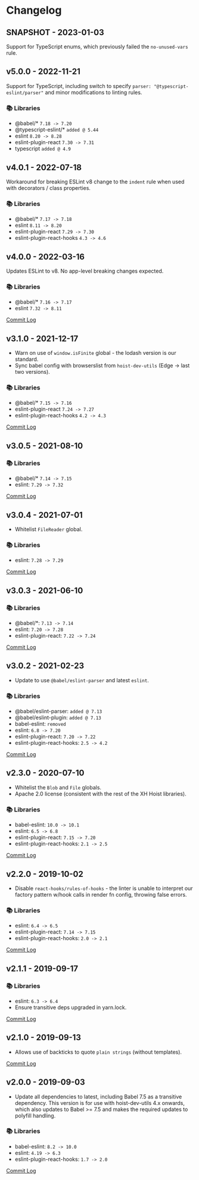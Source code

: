 # Changelog

## SNAPSHOT - 2023-01-03

Support for TypeScript enums, which previously failed the `no-unused-vars` rule.

## v5.0.0 - 2022-11-21

Support for TypeScript, including switch to specify `parser: "@typescript-eslint/parser"` and minor modifications to
linting rules.

### 📚 Libraries

* @babel/* `7.18 -> 7.20`
* @typescript-eslint/* `added @ 5.44`
* eslint `8.20 -> 8.28`
* eslint-plugin-react `7.30 -> 7.31`
* typescript `added @ 4.9`

## v4.0.1 - 2022-07-18

Workaround for breaking ESLint v8 change to the `indent` rule when used with decorators / class properties.

### 📚 Libraries

* @babel/* `7.17 -> 7.18`
* eslint `8.11 -> 8.20`
* eslint-plugin-react `7.29 -> 7.30`
* eslint-plugin-react-hooks `4.3 -> 4.6`

## v4.0.0 - 2022-03-16

Updates ESLint to v8. No app-level breaking changes expected.

### 📚 Libraries

* @babel/* `7.16 -> 7.17`
* eslint `7.32 -> 8.11`

[Commit Log](https://github.com/xh/eslint-config/compare/v3.1.0...v4.0.0)

## v3.1.0 - 2021-12-17

* Warn on use of `window.isFinite` global - the lodash version is our standard.
* Sync babel config with browserslist from `hoist-dev-utils` (Edge -> last two versions).

### 📚 Libraries

* @babel/* `7.15 -> 7.16`
* eslint-plugin-react `7.24 -> 7.27`
* eslint-plugin-react-hooks `4.2 -> 4.3`

[Commit Log](https://github.com/xh/eslint-config/compare/v3.0.5...v3.1.0)

## v3.0.5 - 2021-08-10

### 📚 Libraries

* @babel/* `7.14 -> 7.15`
* eslint: `7.29 -> 7.32`

[Commit Log](https://github.com/xh/eslint-config/compare/v3.0.4...v3.0.5)

## v3.0.4 - 2021-07-01

* Whitelist `FileReader` global.

### 📚 Libraries

* eslint: `7.28 -> 7.29`

[Commit Log](https://github.com/xh/eslint-config/compare/v3.0.3...v3.0.4)

## v3.0.3 - 2021-06-10

### 📚 Libraries

* @babel/*: `7.13 -> 7.14`
* eslint: `7.20 -> 7.28`
* eslint-plugin-react: `7.22 -> 7.24`

[Commit Log](https://github.com/xh/eslint-config/compare/v3.0.2...v3.0.3)

## v3.0.2 - 2021-02-23

* Update to use `@babel/eslint-parser` and latest `eslint`.

### 📚 Libraries

* @babel/eslint-parser: `added @ 7.13`
* @babel/eslint-plugin: `added @ 7.13`
* babel-eslint: `removed`
* eslint: `6.8 -> 7.20`
* eslint-plugin-react: `7.20 -> 7.22`
* eslint-plugin-react-hooks: `2.5 -> 4.2`

[Commit Log](https://github.com/xh/eslint-config/compare/v2.3.0...v3.0.2)

## v2.3.0 - 2020-07-10

* Whitelist the `Blob` and `File` globals.
* Apache 2.0 license (consistent with the rest of the XH Hoist libraries).

### 📚 Libraries

* babel-eslint: `10.0 -> 10.1`
* eslint: `6.5 -> 6.8`
* eslint-plugin-react: `7.15 -> 7.20`
* eslint-plugin-react-hooks: `2.1 -> 2.5`

[Commit Log](https://github.com/xh/eslint-config/compare/v2.2.0...v2.3.0)

## v2.2.0 - 2019-10-02

* Disable `react-hooks/rules-of-hooks` - the linter is unable to interpret our factory pattern
  w/hook calls in render fn config, throwing false errors.

### 📚 Libraries

* eslint: `6.4 -> 6.5`
* eslint-plugin-react: `7.14 -> 7.15`
* eslint-plugin-react-hooks: `2.0 -> 2.1`

[Commit Log](https://github.com/xh/eslint-config/compare/v2.1.1...v2.2.0)

## v2.1.1 - 2019-09-17

### 📚 Libraries

* eslint: `6.3 -> 6.4`
* Ensure transitive deps upgraded in yarn.lock.

[Commit Log](https://github.com/xh/eslint-config/compare/v2.1.0...v2.1.1)

## v2.1.0 - 2019-09-13

* Allows use of backticks to quote `plain strings` (without templates).

[Commit Log](https://github.com/xh/eslint-config/compare/v2.0.0...v2.1.0)

## v2.0.0 - 2019-09-03

* Update all dependencies to latest, including Babel 7.5 as a transitive dependency. This version is
  for use with hoist-dev-utils 4.x onwards, which also updates to Babel >= 7.5 and makes the
  required updates to polyfill handling.

### 📚 Libraries

* babel-eslint: `8.2 -> 10.0`
* eslint: `4.19 -> 6.3`
* eslint-plugin-react-hooks: `1.7 -> 2.0`

[Commit Log](https://github.com/xh/eslint-config/compare/v1.2.0...v2.0.0)
